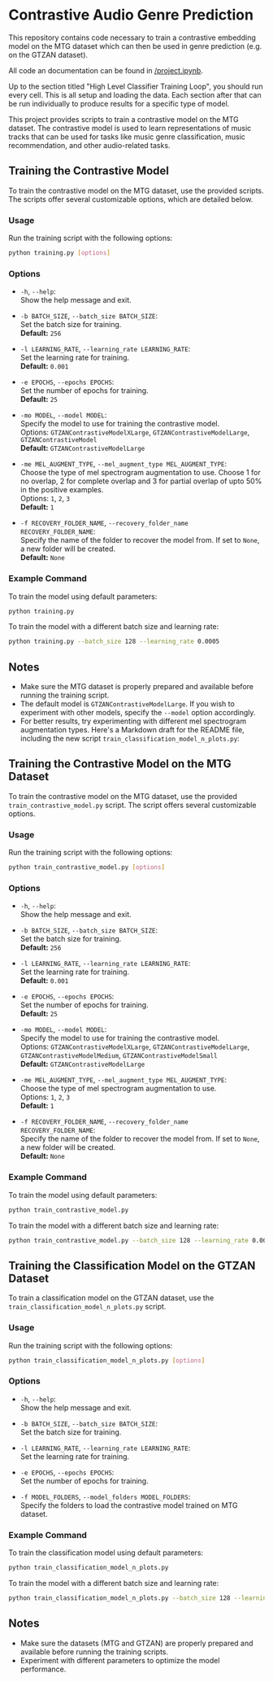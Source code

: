 # Contrastive Audio Genre Prediction

This repository contains code necessary to train a contrastive embedding model on the MTG dataset which can then be used in genre prediction (e.g. on the GTZAN dataset).

All code an documentation can be found in [/project.ipynb](/project.ipynb).

Up to the section titled "High Level Classifier Training Loop", you should run every cell. This is all setup and loading the data. Each section after that can be run individually to produce results for a specific type of model.


This project provides scripts to train a contrastive model on the MTG dataset. The contrastive model is used to learn representations of music tracks that can be used for tasks like music genre classification, music recommendation, and other audio-related tasks.


## Training the Contrastive Model

To train the contrastive model on the MTG dataset, use the provided scripts. The scripts offer several customizable options, which are detailed below.

### Usage

Run the training script with the following options:

```bash
python training.py [options]
```

### Options

- `-h`, `--help`:  
  Show the help message and exit.

- `-b BATCH_SIZE`, `--batch_size BATCH_SIZE`:  
  Set the batch size for training.  
  **Default:** `256`

- `-l LEARNING_RATE`, `--learning_rate LEARNING_RATE`:  
  Set the learning rate for training.  
  **Default:** `0.001`

- `-e EPOCHS`, `--epochs EPOCHS`:  
  Set the number of epochs for training.  
  **Default:** `25`

- `-mo MODEL`, `--model MODEL`:  
  Specify the model to use for training the contrastive model.  
  Options: `GTZANContrastiveModelXLarge`, `GTZANContrastiveModelLarge`, `GTZANContrastiveModel`  
  **Default:** `GTZANContrastiveModelLarge`

- `-me MEL_AUGMENT_TYPE`, `--mel_augment_type MEL_AUGMENT_TYPE`:  
  Choose the type of mel spectrogram augmentation to use. Choose 1 for no overlap, 2 for complete overlap and 3 for partial overlap of upto 50% in the positive examples.  
  Options: `1`, `2`, `3`  
  **Default:** `1`

- `-f RECOVERY_FOLDER_NAME`, `--recovery_folder_name RECOVERY_FOLDER_NAME`:  
  Specify the name of the folder to recover the model from. If set to `None`, a new folder will be created.  
  **Default:** `None`

### Example Command

To train the model using default parameters:

```bash
python training.py
```

To train the model with a different batch size and learning rate:

```bash
python training.py --batch_size 128 --learning_rate 0.0005
```

## Notes

- Make sure the MTG dataset is properly prepared and available before running the training script.
- The default model is `GTZANContrastiveModelLarge`. If you wish to experiment with other models, specify the `--model` option accordingly.
- For better results, try experimenting with different mel spectrogram augmentation types.
Here's a Markdown draft for the README file, including the new script `train_classification_model_n_plots.py`:



## Training the Contrastive Model on the MTG Dataset

To train the contrastive model on the MTG dataset, use the provided `train_contrastive_model.py` script. The script offers several customizable options.

### Usage

Run the training script with the following options:

```bash
python train_contrastive_model.py [options]
```

### Options

- `-h`, `--help`:  
  Show the help message and exit.

- `-b BATCH_SIZE`, `--batch_size BATCH_SIZE`:  
  Set the batch size for training.  
  **Default:** `256`

- `-l LEARNING_RATE`, `--learning_rate LEARNING_RATE`:  
  Set the learning rate for training.  
  **Default:** `0.001`

- `-e EPOCHS`, `--epochs EPOCHS`:  
  Set the number of epochs for training.  
  **Default:** `25`

- `-mo MODEL`, `--model MODEL`:  
  Specify the model to use for training the contrastive model.  
  Options: `GTZANContrastiveModelXLarge`, `GTZANContrastiveModelLarge`, `GTZANContrastiveModelMedium`, `GTZANContrastiveModelSmall`  
  **Default:** `GTZANContrastiveModelLarge`

- `-me MEL_AUGMENT_TYPE`, `--mel_augment_type MEL_AUGMENT_TYPE`:  
  Choose the type of mel spectrogram augmentation to use.  
  Options: `1`, `2`, `3`  
  **Default:** `1`

- `-f RECOVERY_FOLDER_NAME`, `--recovery_folder_name RECOVERY_FOLDER_NAME`:  
  Specify the name of the folder to recover the model from. If set to `None`, a new folder will be created.  
  **Default:** `None`

### Example Command

To train the model using default parameters:

```bash
python train_contrastive_model.py
```

To train the model with a different batch size and learning rate:

```bash
python train_contrastive_model.py --batch_size 128 --learning_rate 0.0005
```

## Training the Classification Model on the GTZAN Dataset

To train a classification model on the GTZAN dataset, use the `train_classification_model_n_plots.py` script.

### Usage

Run the training script with the following options:

```bash
python train_classification_model_n_plots.py [options]
```

### Options

- `-h`, `--help`:  
  Show the help message and exit.

- `-b BATCH_SIZE`, `--batch_size BATCH_SIZE`:  
  Set the batch size for training.

- `-l LEARNING_RATE`, `--learning_rate LEARNING_RATE`:  
  Set the learning rate for training.

- `-e EPOCHS`, `--epochs EPOCHS`:  
  Set the number of epochs for training.

- `-f MODEL_FOLDERS`, `--model_folders MODEL_FOLDERS`:  
  Specify the folders to load the contrastive model trained on MTG dataset. 

### Example Command

To train the classification model using default parameters:

```bash
python train_classification_model_n_plots.py
```

To train the model with a different batch size and learning rate:

```bash
python train_classification_model_n_plots.py --batch_size 128 --learning_rate 0.0005
```

## Notes

- Make sure the datasets (MTG and GTZAN) are properly prepared and available before running the training scripts.
- Experiment with different parameters to optimize the model performance.


```